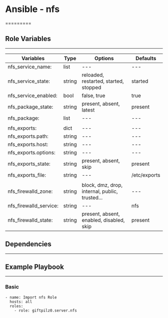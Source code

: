 # Ansible - nfs

\=========

## Role Variables

______________________________________________________________________

| Variables              | Type   | Options                                        | Defaults     |
| ---------------------- | ------ | ---------------------------------------------- | ------------ |
| nfs_service_name:      | list   | ---                                            | ---          |
| nfs_service_state:     | string | reloaded, restarted, started, stopped          | started      |
| nfs_service_enabled:   | bool   | false, true                                    | true         |
| nfs_package_state:     | string | present, absent, latest                        | present      |
| nfs_package:           | list   | ---                                            | ---          |
|                        |        |                                                |              |
| nfs_exports:           | dict   | ---                                            | ---          |
| nfs_exports.path:      | string | ---                                            | ---          |
| nfs_exports.host:      | string | ---                                            | ---          |
| nfs_exports.options:   | string | ---                                            | ---          |
| nfs_exports_state:     | string | present, absent, skip                          | present      |
| nfs_exports_file:      | string | ---                                            | /etc/exports |
|                        |        |                                                |              |
| nfs_firewalld_zone:    | string | block, dmz, drop, internal, public, trusted... | ---          |
| nfs_firewalld_service: | string | ---                                            | nfs          |
| nfs_firewalld_state:   | string | present, absent, enabled, disabled, skip       | present      |

## Dependencies

______________________________________________________________________

## Example Playbook

______________________________________________________________________

### Basic

```
- name: Import nfs Role
  hosts: all
  roles:
    - role: giftpilz0.server.nfs
```
